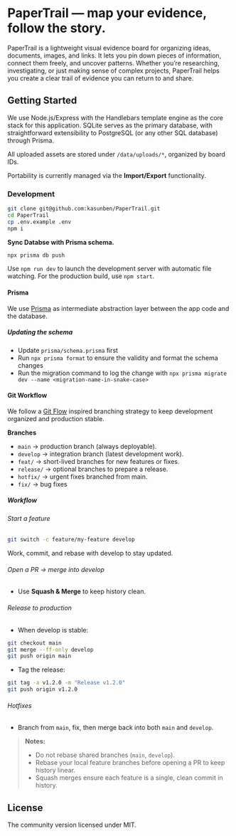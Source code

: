 # PaperTrail — map your evidence, follow the story.

PaperTrail is a lightweight visual evidence board for organizing ideas, documents, images, and links. It lets you pin down pieces of information, connect them freely, and uncover patterns. Whether you’re researching, investigating, or just making sense of complex projects, PaperTrail helps you create a clear trail of evidence you can return to and share.

## Getting Started

We use Node.js/Express with the Handlebars template engine as the core stack for this application. SQLite serves as the primary database, with straightforward extensibility to PostgreSQL (or any other SQL database) through Prisma.

All uploaded assets are stored under `/data/uploads/*`, organized by board IDs.

Portability is currently managed via the **Import/Export** functionality.

### Development

```bash
git clone git@github.com:kasunben/PaperTrail.git
cd PaperTrail
cp .env.example .env
npm i
```

**Sync Databse with Prisma schema.**

```bash
npx prisma db push
```

Use `npm run dev` to launch the development server with automatic file watching. For the production build, use `npm start`.

#### Prisma

We use [Prisma](https://www.prisma.io/) as intermediate abstraction layer between the app code and the database.

##### Updating the schema

- Update `prisma/schema.prisma` first
- Run `npx prisma format` to ensure the validity and format the schema changes
- Run the migration command to log the change with `npx prisma migrate dev --name <migration-name-in-snake-case>`

#### Git Workflow

We follow a [Git Flow](https://nvie.com/posts/a-successful-git-branching-model/) inspired branching strategy to keep development organized and production stable.

**Branches**
- `main` → production branch (always deployable).
- `develop` → integration branch (latest development work).
- `feat/` → short-lived branches for new features or fixes.
- `release/` → optional branches to prepare a release.
- `hotfix/` → urgent fixes branched from main.
- `fix/` → bug fixes

##### Workflow

###### Start a feature

```bash
git switch -c feature/my-feature develop
```

Work, commit, and rebase with develop to stay updated.

###### Open a PR → merge into develop

- Use **Squash & Merge** to keep history clean.

###### Release to production

- When develop is stable:

```bash
git checkout main
git merge --ff-only develop
git push origin main
```

- Tag the release:

```bash
git tag -a v1.2.0 -m "Release v1.2.0"
git push origin v1.2.0
```

###### Hotfixes

- Branch from `main`, fix, then merge back into both `main` and `develop`.

> **Notes:**
> - Do not rebase shared branches (`main`, `develop`).
> - Rebase your local feature branches before opening a PR to keep history linear.
> - Squash merges ensure each feature is a single, clean commit in history.


## License

The community version licensed under MIT.
